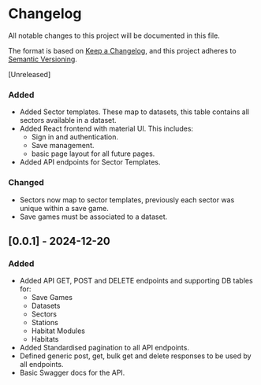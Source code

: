 # Changelog

All notable changes to this project will be documented in this file.

The format is based on [Keep a Changelog](https://keepachangelog.com/en/1.1.0/),
and this project adheres to [Semantic Versioning](https://semver.org/spec/v2.0.0.html).

[Unreleased]
### Added
- Added Sector templates. These map to datasets, this table contains all sectors available in a dataset.
- Added React frontend with material UI. This includes:
  - Sign in and authentication.
  - Save management.
  - basic page layout for all future pages.
- Added API endpoints for Sector Templates.

### Changed
- Sectors now map to sector templates, previously each sector was unique within a save game.
- Save games must be associated to a dataset.

## [0.0.1] - 2024-12-20

### Added
- Added API GET, POST and DELETE endpoints and supporting DB tables for:
  - Save Games
  - Datasets
  - Sectors
  - Stations
  - Habitat Modules
  - Habitats
- Added Standardised pagination to all API endpoints.
- Defined generic post, get, bulk get and delete responses to be used by all endpoints.
- Basic Swagger docs for the API.